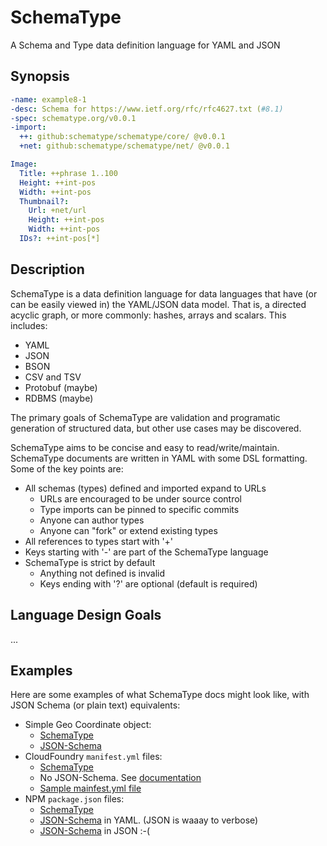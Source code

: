 SchemaType
==========

A Schema and Type data definition language for YAML and JSON

## Synopsis

```yaml
-name: example8-1
-desc: Schema for https://www.ietf.org/rfc/rfc4627.txt (#8.1)
-spec: schematype.org/v0.0.1
-import:
  ++: github:schematype/schematype/core/ @v0.0.1
  +net: github:schematype/schematype/net/ @v0.0.1

Image:
  Title: ++phrase 1..100
  Height: ++int-pos
  Width: ++int-pos
  Thumbnail?:
    Url: +net/url
    Height: ++int-pos
    Width: ++int-pos
  IDs?: ++int-pos[*]
```

## Description

SchemaType is a data definition language for data languages that have (or can
be easily viewed in) the YAML/JSON data model. That is, a directed acyclic
graph, or more commonly: hashes, arrays and scalars. This includes:

* YAML
* JSON
* BSON
* CSV and TSV
* Protobuf (maybe)
* RDBMS (maybe)

The primary goals of SchemaType are validation and programatic generation of
structured data, but other use cases may be discovered.

SchemaType aims to be concise and easy to read/write/maintain.  SchemaType
documents are written in YAML with some DSL formatting. Some of the key points
are:

* All schemas (types) defined and imported expand to URLs
  * URLs are encouraged to be under source control
  * Type imports can be pinned to specific commits
  * Anyone can author types
  * Anyone can "fork" or extend existing types
* All references to types start with '+'
* Keys starting with '-' are part of the SchemaType language
* SchemaType is strict by default
  * Anything not defined is invalid
  * Keys ending with '?' are optional (default is required)

## Language Design Goals

...

## Examples

Here are some examples of what SchemaType docs might look like, with JSON
Schema (or plain text) equivalents:

* Simple Geo Coordinate object:
  * [SchemaType](geo-coordinate.schema)
  * [JSON-Schema](geo-coordinate.json-schema)
* CloudFoundry `manifest.yml` files:
  * [SchemaType](manifest.schema)
  * No JSON-Schema. See [documentation](http://docs.pivotal.io/pivotalcf/1-7/devguide/deploy-apps/manifest.html)
  * [Sample mainfest.yml file](manifest.yml)
* NPM `package.json` files:
  * [SchemaType](package-json.schema)
  * [JSON-Schema](package-json.json-schema.yaml) in YAML. (JSON is waaay to verbose)
  * [JSON-Schema](package-json.json-schema) in JSON :-(
